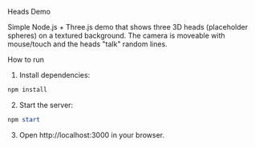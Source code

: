 Heads Demo

Simple Node.js + Three.js demo that shows three 3D heads (placeholder spheres) on a textured background. The camera is moveable with mouse/touch and the heads "talk" random lines.

How to run

1. Install dependencies:

```powershell
npm install
```

2. Start the server:

```powershell
npm start
```

3. Open http://localhost:3000 in your browser.

